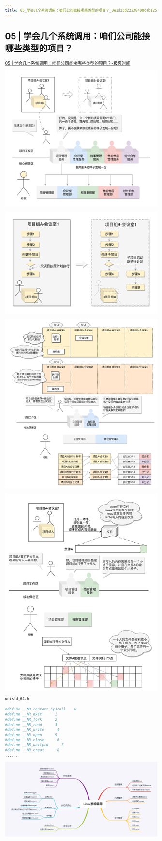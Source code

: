 ```yaml
---
title: 05_学会几个系统调用：咱们公司能接哪些类型的项目？_0e1d23d22238408c8b12514da5ff7d53
---
```


# 05 | 学会几个系统调用：咱们公司能接哪些类型的项目？

[05 | 学会几个系统调用：咱们公司能接哪些类型的项目？-极客时间](https://time.geekbang.org/column/article/89251)

![05%20%E5%AD%A6%E4%BC%9A%E5%87%A0%E4%B8%AA%E7%B3%BB%E7%BB%9F%E8%B0%83%E7%94%A8%EF%BC%9A%E5%92%B1%E4%BB%AC%E5%85%AC%E5%8F%B8%E8%83%BD%E6%8E%A5%E5%93%AA%E4%BA%9B%E7%B1%BB%E5%9E%8B%E7%9A%84%E9%A1%B9%E7%9B%AE%EF%BC%9F%200e1d23d22238408c8b12514da5ff7d53/Untitled.png](05%20%E5%AD%A6%E4%BC%9A%E5%87%A0%E4%B8%AA%E7%B3%BB%E7%BB%9F%E8%B0%83%E7%94%A8%EF%BC%9A%E5%92%B1%E4%BB%AC%E5%85%AC%E5%8F%B8%E8%83%BD%E6%8E%A5%E5%93%AA%E4%BA%9B%E7%B1%BB%E5%9E%8B%E7%9A%84%E9%A1%B9%E7%9B%AE%EF%BC%9F%200e1d23d22238408c8b12514da5ff7d53/Untitled.png)

![05%20%E5%AD%A6%E4%BC%9A%E5%87%A0%E4%B8%AA%E7%B3%BB%E7%BB%9F%E8%B0%83%E7%94%A8%EF%BC%9A%E5%92%B1%E4%BB%AC%E5%85%AC%E5%8F%B8%E8%83%BD%E6%8E%A5%E5%93%AA%E4%BA%9B%E7%B1%BB%E5%9E%8B%E7%9A%84%E9%A1%B9%E7%9B%AE%EF%BC%9F%200e1d23d22238408c8b12514da5ff7d53/Untitled%201.png](05%20%E5%AD%A6%E4%BC%9A%E5%87%A0%E4%B8%AA%E7%B3%BB%E7%BB%9F%E8%B0%83%E7%94%A8%EF%BC%9A%E5%92%B1%E4%BB%AC%E5%85%AC%E5%8F%B8%E8%83%BD%E6%8E%A5%E5%93%AA%E4%BA%9B%E7%B1%BB%E5%9E%8B%E7%9A%84%E9%A1%B9%E7%9B%AE%EF%BC%9F%200e1d23d22238408c8b12514da5ff7d53/Untitled%201.png)

![05%20%E5%AD%A6%E4%BC%9A%E5%87%A0%E4%B8%AA%E7%B3%BB%E7%BB%9F%E8%B0%83%E7%94%A8%EF%BC%9A%E5%92%B1%E4%BB%AC%E5%85%AC%E5%8F%B8%E8%83%BD%E6%8E%A5%E5%93%AA%E4%BA%9B%E7%B1%BB%E5%9E%8B%E7%9A%84%E9%A1%B9%E7%9B%AE%EF%BC%9F%200e1d23d22238408c8b12514da5ff7d53/Untitled%202.png](05%20%E5%AD%A6%E4%BC%9A%E5%87%A0%E4%B8%AA%E7%B3%BB%E7%BB%9F%E8%B0%83%E7%94%A8%EF%BC%9A%E5%92%B1%E4%BB%AC%E5%85%AC%E5%8F%B8%E8%83%BD%E6%8E%A5%E5%93%AA%E4%BA%9B%E7%B1%BB%E5%9E%8B%E7%9A%84%E9%A1%B9%E7%9B%AE%EF%BC%9F%200e1d23d22238408c8b12514da5ff7d53/Untitled%202.png)

![05%20%E5%AD%A6%E4%BC%9A%E5%87%A0%E4%B8%AA%E7%B3%BB%E7%BB%9F%E8%B0%83%E7%94%A8%EF%BC%9A%E5%92%B1%E4%BB%AC%E5%85%AC%E5%8F%B8%E8%83%BD%E6%8E%A5%E5%93%AA%E4%BA%9B%E7%B1%BB%E5%9E%8B%E7%9A%84%E9%A1%B9%E7%9B%AE%EF%BC%9F%200e1d23d22238408c8b12514da5ff7d53/Untitled%203.png](05%20%E5%AD%A6%E4%BC%9A%E5%87%A0%E4%B8%AA%E7%B3%BB%E7%BB%9F%E8%B0%83%E7%94%A8%EF%BC%9A%E5%92%B1%E4%BB%AC%E5%85%AC%E5%8F%B8%E8%83%BD%E6%8E%A5%E5%93%AA%E4%BA%9B%E7%B1%BB%E5%9E%8B%E7%9A%84%E9%A1%B9%E7%9B%AE%EF%BC%9F%200e1d23d22238408c8b12514da5ff7d53/Untitled%203.png)

```python
unistd_64.h

#define __NR_restart_syscall    0
#define __NR_exit      1
#define __NR_fork      2
#define __NR_read      3
#define __NR_write      4
#define __NR_open      5
#define __NR_close      6
#define __NR_waitpid      7
#define __NR_creat      8
......
```

![05%20%E5%AD%A6%E4%BC%9A%E5%87%A0%E4%B8%AA%E7%B3%BB%E7%BB%9F%E8%B0%83%E7%94%A8%EF%BC%9A%E5%92%B1%E4%BB%AC%E5%85%AC%E5%8F%B8%E8%83%BD%E6%8E%A5%E5%93%AA%E4%BA%9B%E7%B1%BB%E5%9E%8B%E7%9A%84%E9%A1%B9%E7%9B%AE%EF%BC%9F%200e1d23d22238408c8b12514da5ff7d53/Untitled%204.png](05%20%E5%AD%A6%E4%BC%9A%E5%87%A0%E4%B8%AA%E7%B3%BB%E7%BB%9F%E8%B0%83%E7%94%A8%EF%BC%9A%E5%92%B1%E4%BB%AC%E5%85%AC%E5%8F%B8%E8%83%BD%E6%8E%A5%E5%93%AA%E4%BA%9B%E7%B1%BB%E5%9E%8B%E7%9A%84%E9%A1%B9%E7%9B%AE%EF%BC%9F%200e1d23d22238408c8b12514da5ff7d53/Untitled%204.png)